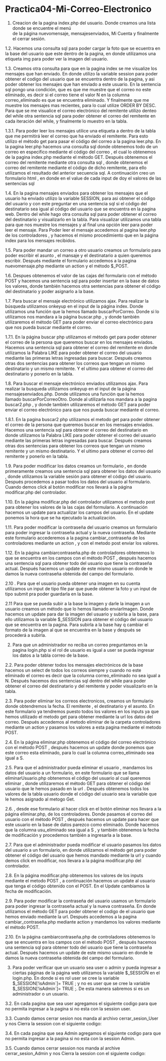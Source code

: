 # Practica04-Mi-Correo-Electronico 
1.	Creacion de la pagina index.php del usuario. Donde creamos una lista donde se encuentre el menú  
de la página nuevomensaje, mensajesenviados, Mi Cuenta y finalmente el cerrar sesión.  

   


1.2.	 Hacemos una consulta sql para poder cargar la foto que se ecuentra en la base del usuario que este dentro de la pagina, en donde utilizamos una etiqueta img para poder ver la imagen del usuario. 



   









1.3.	 Creamos otra consulta para que en la pagina index se me visualize los mensajes que han enviado. En donde utilizo la variable session para poder obtener el codigo del usuario que se encuentra dentro de la pagina, y asi poder obtener los mensajes que han enviado a este usuario. En la sentencia sql pongo una condición, que es que me muestre que el correo no este eliminado, es decir si el correo tiene el valor N en la columna correo_eliminado es que se encuentra eliminado. Y finalmente que me muestre los mensajes mas recientes, para lo cual utilize ORDER BY DESC. Para que se me visualice el correo electrónico del remitente utilizo denteo del while otra sentencia sql para poder obtener el correo  del remitente en cada iteración del while, y finalmente lo muestro en la tabla. 


    

1.3.1.	Para poder leer los mensajes utilice una etiqueta a dentro de la tabla que me permitirá leer el correo que ha enviado el remitente. Para esto utilizo el método get para pasar el código del correo a la pagina leer.php. En la pagina leer.php  hacemos una consulta sql donde obtenemos todo de un correo en especifico mediante el código del correo , el cual lo obtenemos de la pagina index.php mediante el método GET. Después obtenemos el correo del remitente mediante otra consulta sql , donde obtenemos el correo del remitente mediante el código de dicho remitente, para ello utilizamos el resultado del anterior secuencia sql. A  continuación creo un formulario html , en donde en el value de cada input de doy el valores de las sentencias sql



 


1.4.	En la pagina mensajes enviados para obtener los mensajes que el usuario ha enviado utilizo la variable SESSION, para asi obtener el código del usuario y con este preguntar en una sentencia sql si el código del destinatario sea igual al código del usuario que se encuentra en la pagina web. Dentro del while hago otra consulta sql para poder obtener el correo del destinatario y visualizarlo en la tabla. Para visualizar utilizamos una tabla para que nos muestre los mensajes y al final una opción leer para poder leer el mensaje. Para Poder leer el mensaje accedemos al pagina leer.php de los controladores , y hacemos el mismo procedimiento que en la página index para los mensajes recibidos. 



    





1.5.	Para poder mandar  un correo a otro usuario creamos un formulario para poder escribir el asunto , el mansaje y el destinatario a quien queremos escribir. Después  mediante el formulario accedemos a la pagina nuevomensaje.php mediante un action y el método $_POST.  

 
1.6.	 Despues obtenemos el valor de las cajas del formulario con el método POST y hacemos una sentencia sql para poder insertar en la base de datos los valores, donde también hacemos otra sentencias para obtener el código del destinatario y poder asignarlo a la base. 
  

1.7.	Para buscar el mensaje electrónico utilizamos ajax. Para realizar la búsqueda utilizamos onkeyup en el input de la página index. Donde utilizamos una función que la hemos llamado buscarPorCorreo. Donde si lo utilizamos nos mandara a la página buscar.php , y donde también utilizaremos el método GET para poder enviar el correo electrónico para que nos pueda buscar mediante el correo. 
 
   

1.7.1.	En la página buscar php   utilizamos el método get para poder obtener el correo de la persona que queremos buscar en los mensajes enviados. Hacemos una sentencia sql para obtener el correo del remitente en donde utilizamos la Palabra LIKE para poder obtener el correo del usuario mediante las primeras letras ingresadas para buscar. Después creamos otras dos sentencias para obtener los correos que tengan un mismo destinatario y un mismo remitente. Y el ultimo para obtener el correo del destinatario y ponerlo en la tabla. 

   
1.8.	Para buscar el mensaje electrónico enviados utilizamos ajax. Para realizar la busqueda utilizamos onkeyup en el input de la página mensajesenviados.php. Donde utilizamos una función que la hemos llamado buscarPorCorreoOtro. Donde al utilizarla nos mandara a la pagina buscar2.php , y donde también utilizaremos el método GET para poder enviar el correo electrónico para que nos pueda buscar mediante el correo.  
  
    

1.8.1.	En la pagina buscar2 php   utilizamos el metodo get para poder obtener el correo de la persona que queremos buscar en los mensajes enviados. Hacemos una sentencia sql para obtener el correo del destinatario en donde utilizamos la Palabra LIKE para poder obtener el correo del usuario mediante las primeras letras ingresadas para buscar. Después creamos otras dos sentencias para obtener los correos que tengan un mismo remitente y un mismo destinatario. Y el ultimo para obtener el correo del remitente y ponerlo en la tabla.   

 
1.9.	Para poder modificar los datos creamos un formulario , en donde primeramente creamos una sentencia sql para obtener los datos del usuario , donde utilizamos la variable sesión para obtener el código del usuario. Después procedemos a pasar todos los datos del usuario al formulario. Cuando demos click al botón modificar nos llevará a la página modificar.php del controlador.   

  
  
1.10.	En la página modificar.php del controlador utilizamos el metodo post para obtener los valores de la las cajas del formulario. A continuación hacemos un update para actualizar los campos del usuario. En el update ponemos la hora que se ha ejecutado la actualización. 

   

1.11.	Para poder modificar la contraseña del usuario creamos un formulario para poder ingresar la contraseña actual y la nueva contraseña. Mediante este formulario accederemos a la pagina cambiar_contraseña de los controladores mediante un action , y con el metodo post enviar los valores.
  


1.12.	 En la página cambiarcontraseña.php de controladores obtenemos lo que se encuentra en los campos con el método POST , después hacemos una sentencia sql para obtener todo del usuario que tiene la contraseña actual. Después hacemos un update de este mismo usuario en donde le damos la nueva contraseña obtenida del campo del formulario. 

   

2.10	. Para que el usuario pueda obtener una imagen en su cuenta utilizamos un input de tipo file par que puede obtener la foto y un input de tipo submit pra poder guardarla en la base.   

  


2.11	 Para que se pueda subir a la base la imagen y darle la imagen  a un usuario creamos un método que lo hemos llamado enviarImagen. Donde hacemos un update para dar la imagen del usuario y subirla a la base, para ello utilizamos la variable $_SESSION para obtener el código del usuario que se encuentra en la pagina. Para subirla a la base hay q cambiar el formato de la imagen al que se encuentra en la base y después se procederá a subirla. 
  
 

2.	Para que un administrador no reciba un correo preguntamos en la pagina login.php si el rol de usuario es igual a user se pueda ingresar los datos a la tabla correo de la base.    

  

2.2.	Para poder obtener todos los mensajes electrónicos  de la base hacemos un select de todos los correos siempre y cuando no este eliminado el correo es decir que la columna correo_eliminado no sea igual a N. Después hacemos dos sentencias sql dentro del while para poder obtener el correo del destinatario y del remitente y poder visualizarlo en la tabla.  


   











2.3.	Para poder eliminar los correos electronicos, creamos un formulario donde obtendremos la fecha. El remitente , el destinatario y el asunto. En este formulario ya tendremos puesto todos los valores en los inputs ya que hemos utilizado el metodo get para obtener mediante la url los datos del correo.  Después accedemos al metodo eliminar de la carpeta controladores mediante un action y pasamos los valores a esta  pagina mediante el metodo POST.


 












2.4.	 En la página eliminar.php obtenemos el código del correo electrónico con el método POST , después hacemos un update donde ponemos que este correo esta eliminado, para lo cual la columna correo_eliminado sea igual a S. 

   

2.5.	Para que el administrador pueda  eliminar el usuario , mandamos los datos del usuario a un formulario, en este formulario que se llama eliminarUsuario.php obtenemos el código del usuario al cual queremos eliminar , donde utilizaremos el método GET  para obtener el código del usuario que le hemos pasado en la url . Después obtenemos todos los valores de la tabla usuario donde el código del usuario sea la variable que le hemos asignado al metogo Get.   

  

 

2.6.	, desde ese formulario al hacer click en el botón eliminar nos llevara a la página eliminar.php, de los controladores. Donde pasamos el correo del usuario con el método POST , después hacemos un update para hacer que este usuario en la base de datos parezco como eliminado. Donde hacemos que la columna usu_eliminado sea igual a S , y también obtenemos la fecha de modificación y procedemos también a ingresarla a la base.
  
2.7.	Para que el administrador pueda modificar el usuario pasamos los datos del usuario a un formulario, en donde utilizamos el método get para poder obtener el código del usuario que hemos mandado mediante la url y cuando demos click en modificar, nos llevara a la página modificar.php del controlador.  
  
 
2.8.	 En la página modificar.php obtenemos los valores de los inputs mediante el metodo POST , a continuación hacemos un update al usuario que tenga el código obtenido con el POST. En el Update cambiamos la fecha de modificación.


  












2.9.	Para poder modificar la contraseña del usuario usamos un formulario para poder ingresar la contraseña actual y la nueva contraseña. En donde utilizamos el método GET para poder obtener el codigo de el usuario que hemos enviado mediante la url. Después accedemos a la pagina cambiar_contraseña.php mediante action y mandamos los valores mediante el método POST. 


  












2.10.	En la página cambiarcontraseña.php de controladores obtenemos lo que se encuentra en los campos con el método POST , después hacemos una sentencia sql para obtener todo del usuario que tiene la contraseña actual. Después hacemos un update de este mismo usuario en donde le damos la nueva contraseña obtenida del campo del formulario.  
 

3.	Para poder verificar que un usuario sea user o admin y pueda ingresar a ciertas páginas de la página web utilizamos la variable $_SESSION en el login.php. En donde si es rol user se cree la variable $_SESSION[‘isAdmin´]= TRUE ; y no es user que se cree la variable $_SESSION[‘isAdmin´]= TRUE ;. De esta manera sabremos si es un administrador o un usuario.
 

  

3.2.	En cada pagina que sea user agregamos el siguiente codigo para que no permita ingresar a la pagina si no esta con la session user. 
  
3.3.	Cuando damos cerrar sesion nos manda al archivo cerrar_sesion_User y nos Cierra la session con el siguiente codigo: 
  

3.4.	En cada pagina que sea Admin agregamos el siguiente codigo para que no permita ingresar a la pagina si no esta con la session Admin.  
 
 
3.5.	Cuando damos cerrar session nos manda al archive cerrar_sesion_Admin y nos Cierra la session con el siguiente codigo: 
 
